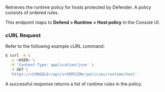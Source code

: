 Retrieves the runtime policy for hosts protected by Defender.
A policy consists of ordered rules.

This endpoint maps to **Defend > Runtime > Host policy** in the Console UI.

### cURL Request

Refer to the following example cURL command:

```bash
$ curl -k \
  -u <USER> \
  -H 'Content-Type: application/json' \
  -X GET \
  'https://<CONSOLE>/api/v<VERSION>/policies/runtime/host'
```

A successful response returns a list of runtime rules in the policy.
